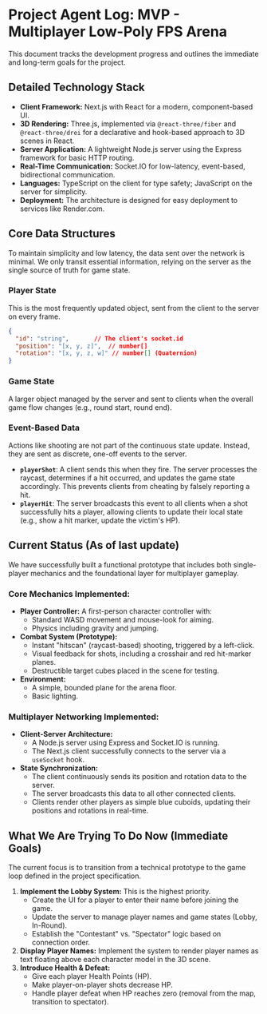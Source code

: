 # Project Agent Log: MVP - Multiplayer Low-Poly FPS Arena

This document tracks the development progress and outlines the immediate and long-term goals for the project.

## Detailed Technology Stack

-   **Client Framework:** Next.js with React for a modern, component-based UI.
-   **3D Rendering:** Three.js, implemented via `@react-three/fiber` and `@react-three/drei` for a declarative and hook-based approach to 3D scenes in React.
-   **Server Application:** A lightweight Node.js server using the Express framework for basic HTTP routing.
-   **Real-Time Communication:** Socket.IO for low-latency, event-based, bidirectional communication.
-   **Languages:** TypeScript on the client for type safety; JavaScript on the server for simplicity.
-   **Deployment:** The architecture is designed for easy deployment to services like Render.com.

## Core Data Structures

To maintain simplicity and low latency, the data sent over the network is minimal. We only transit essential information, relying on the server as the single source of truth for game state.

### Player State
This is the most frequently updated object, sent from the client to the server on every frame.

```json
{
  "id": "string",       // The client's socket.id
  "position": "[x, y, z]",  // number[]
  "rotation": "[x, y, z, w]" // number[] (Quaternion)
}
```

### Game State
A larger object managed by the server and sent to clients when the overall game flow changes (e.g., round start, round end).

### Event-Based Data
Actions like shooting are not part of the continuous state update. Instead, they are sent as discrete, one-off events to the server.

-   **`playerShot`**: A client sends this when they fire. The server processes the raycast, determines if a hit occurred, and updates the game state accordingly. This prevents clients from cheating by falsely reporting a hit.
-   **`playerHit`**: The server broadcasts this event to all clients when a shot successfully hits a player, allowing clients to update their local state (e.g., show a hit marker, update the victim's HP).

## Current Status (As of last update)

We have successfully built a functional prototype that includes both single-player mechanics and the foundational layer for multiplayer gameplay.

### Core Mechanics Implemented:
-   **Player Controller:** A first-person character controller with:
    -   Standard WASD movement and mouse-look for aiming.
    -   Physics including gravity and jumping.
-   **Combat System (Prototype):**
    -   Instant "hitscan" (raycast-based) shooting, triggered by a left-click.
    -   Visual feedback for shots, including a crosshair and red hit-marker planes.
    -   Destructible target cubes placed in the scene for testing.
-   **Environment:**
    -   A simple, bounded plane for the arena floor.
    -   Basic lighting.

### Multiplayer Networking Implemented:
-   **Client-Server Architecture:**
    -   A Node.js server using Express and Socket.IO is running.
    -   The Next.js client successfully connects to the server via a `useSocket` hook.
-   **State Synchronization:**
    -   The client continuously sends its position and rotation data to the server.
    -   The server broadcasts this data to all other connected clients.
    -   Clients render other players as simple blue cuboids, updating their positions and rotations in real-time.

## What We Are Trying To Do Now (Immediate Goals)

The current focus is to transition from a technical prototype to the game loop defined in the project specification.

1.  **Implement the Lobby System:** This is the highest priority.
    -   Create the UI for a player to enter their name before joining the game.
    -   Update the server to manage player names and game states (Lobby, In-Round).
    -   Establish the "Contestant" vs. "Spectator" logic based on connection order.
2.  **Display Player Names:** Implement the system to render player names as text floating above each character model in the 3D scene.
3.  **Introduce Health & Defeat:**
    -   Give each player Health Points (HP).
    -   Make player-on-player shots decrease HP.
    -   Handle player defeat when HP reaches zero (removal from the map, transition to spectator).